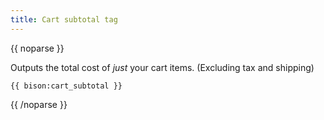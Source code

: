 ```yaml
---
title: Cart subtotal tag
---
```

{{ noparse }}

Outputs the total cost of _just_ your cart items. (Excluding tax and shipping)

    {{ bison:cart_subtotal }}

{{ /noparse }}
